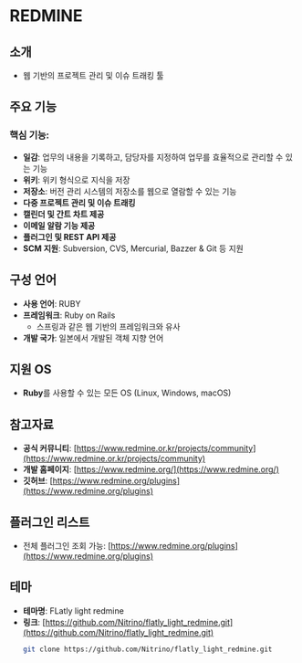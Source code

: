 # REDMINE

## 소개
- 웹 기반의 프로젝트 관리 및 이슈 트래킹 툴

## 주요 기능
### 핵심 기능:
- **일감**: 업무의 내용을 기록하고, 담당자를 지정하여 업무를 효율적으로 관리할 수 있는 기능
- **위키**: 위키 형식으로 지식을 저장
- **저장소**: 버전 관리 시스템의 저장소를 웹으로 열람할 수 있는 기능
- **다중 프로젝트 관리 및 이슈 트래킹**
- **캘린더 및 간트 차트 제공**
- **이메일 알람 기능 제공**
- **플러그인 및 REST API 제공**
- **SCM 지원**: Subversion, CVS, Mercurial, Bazzer & Git 등 지원

## 구성 언어
- **사용 언어**: RUBY
- **프레임워크**: Ruby on Rails
  - 스프링과 같은 웹 기반의 프레임워크와 유사
- **개발 국가**: 일본에서 개발된 객체 지향 언어

## 지원 OS
- **Ruby**를 사용할 수 있는 모든 OS (Linux, Windows, macOS)

## 참고자료
- **공식 커뮤니티**: [https://www.redmine.or.kr/projects/community](https://www.redmine.or.kr/projects/community)
- **개발 홈페이지**: [https://www.redmine.org/](https://www.redmine.org/)
- **깃허브**: [https://www.redmine.org/plugins](https://www.redmine.org/plugins)

## 플러그인 리스트
- 전체 플러그인 조회 가능: [https://www.redmine.org/plugins](https://www.redmine.org/plugins)

## 테마
- **테마명**: FLatly light redmine
- **링크**: [https://github.com/Nitrino/flatly_light_redmine.git](https://github.com/Nitrino/flatly_light_redmine.git)
  ```bash
  git clone https://github.com/Nitrino/flatly_light_redmine.git
